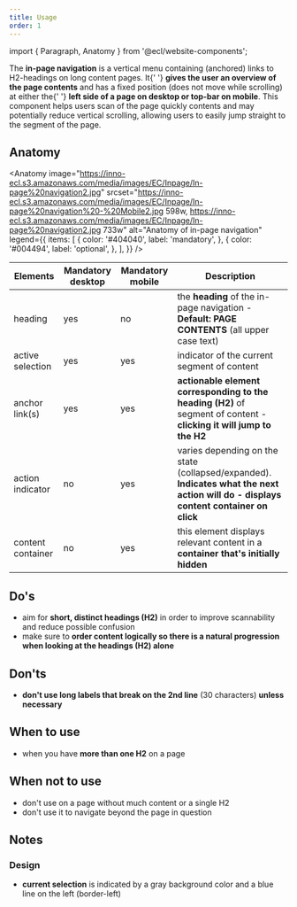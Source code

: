 ```yaml
---
title: Usage
order: 1
---
```


import { Paragraph, Anatomy } from '@ecl/website-components';

<Paragraph size="lead">
  The <strong>in-page navigation</strong> is a vertical menu containing
  (anchored) links to H2-headings on long content pages. It{' '}
  <strong>gives the user an overview of the page contents</strong> and has a
  fixed position (does not move while scrolling) at either the{' '}
  <strong>left side of a page on desktop or top-bar on mobile</strong>. This
  component helps users scan of the page quickly contents and may potentially
  reduce vertical scrolling, allowing users to easily jump straight to the
  segment of the page.
</Paragraph>

## Anatomy

<Anatomy
image="https://inno-ecl.s3.amazonaws.com/media/images/EC/Inpage/In-page%20navigation2.jpg"
srcset="https://inno-ecl.s3.amazonaws.com/media/images/EC/Inpage/In-page%20navigation%20-%20Mobile2.jpg 598w, https://inno-ecl.s3.amazonaws.com/media/images/EC/Inpage/In-page%20navigation2.jpg 733w"
alt="Anatomy of in-page navigation"
legend={{
    items: [
      {
        color: '#404040',
        label: 'mandatory',
      },
      {
        color: '#004494',
        label: 'optional',
      },
    ],
  }}
/>

| Elements          | Mandatory desktop | Mandatory mobile | Description                                                                                                                          |
| ----------------- | ----------------- | ---------------- | ------------------------------------------------------------------------------------------------------------------------------------ |
| heading           | yes               | no               | the **heading** of the in-page navigation - **Default: PAGE CONTENTS** (all upper case text)                                         |
| active selection  | yes               | yes              | indicator of the current segment of content                                                                                          |
| anchor link(s)    | yes               | yes              | **actionable element corresponding to the heading (H2)** of segment of content - **clicking it will jump to the H2**                 |
| action indicator  | no                | yes              | varies depending on the state (collapsed/expanded). **Indicates what the next action will do - displays content container on click** |
| content container | no                | yes              | this element displays relevant content in a **container that's initially hidden**                                                    |

## Do's

- aim for **short, distinct headings (H2)** in order to improve scannability and reduce possible confusion
- make sure to **order content logically so there is a natural progression when looking at the headings (H2) alone**

## Don'ts

- **don't use long labels that break on the 2nd line** (30 characters) **unless necessary**

## When to use

- when you have **more than one H2** on a page

## When not to use

- don't use on a page without much content or a single H2
- don't use it to navigate beyond the page in question

## Notes

### Design

- **current selection** is indicated by a gray background color and a blue line on the left (border-left)
